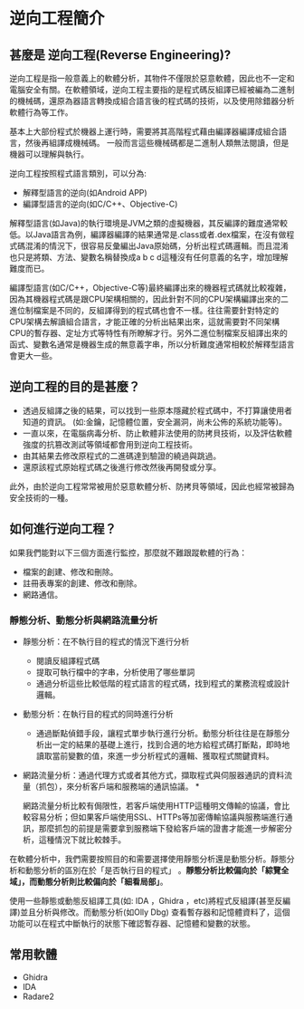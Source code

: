 # 逆向工程簡介

## 甚麼是 逆向工程\(Reverse Engineering\)?

逆向工程是指一般意義上的軟體分析，其物件不僅限於惡意軟體，因此也不一定和電腦安全有關。在軟體領域，逆向工程主要指的是程式碼反組譯已經被編為二進制的機械碼，還原為器語言轉換成組合語言後的程式碼的技術，以及使用除錯器分析軟體行為等工作。

基本上大部份程式於機器上運行時，需要將其高階程式藉由編譯器編譯成組合語言，然後再組譯成機械碼。一般而言這些機械碼都是二進制人類無法閱讀，但是機器可以理解與執行。

逆向工程按照程式語言類別，可以分為:

* 解釋型語言的逆向\(如Android APP\)
* 編譯型語言的逆向\(如C/C++、Objective-C\)

解釋型語言\(如Java\)的執行環境是JVM之類的虛擬機器，其反編譯的難度通常較低。以Java語言為例，編譯器編譯的結果通常是.class或者.dex檔案，在沒有做程式碼混淆的情況下，很容易反彙編出Java原始碼，分析出程式碼邏輯。而且混淆也只是將類、方法、變數名稱替換成a b c d這種沒有任何意義的名字，增加理解難度而已。

編譯型語言\(如C/C++，Objective-C等\)最終編譯出來的機器程式碼就比較複雜，因為其機器程式碼是跟CPU架構相關的，因此針對不同的CPU架構編譯出來的二進位制檔案是不同的，反組譯得到的程式碼也會不一樣。往往需要針對特定的CPU架構去解讀組合語言，才能正確的分析出結果出來，這就需要對不同架構CPU的暫存器、定址方式等特性有所瞭解才行。另外二進位制檔案反組譯出來的函式、變數名通常是機器生成的無意義字串，所以分析難度通常相較於解釋型語言會更大一些。

## 逆向工程的目的是甚麼？

* 透過反組譯之後的結果，可以找到一些原本隱藏於程式碼中，不打算讓使用者知道的資訊。  \(如:金鑰，記憶體位置，安全漏洞，尚未公佈的系統功能等\)。
* 一直以來，在電腦病毒分析、防止軟體非法使用的防拷貝技術，以及評估軟體強度的抗篡改測試等領域都會用到逆向工程技術。
* 由其結果去修改原程式的二進碼達到驗證的繞過與跳過。
* 還原該程式原始程式碼之後進行修改然後再開發或分享。

此外，由於逆向工程常常被用於惡意軟體分析、防拷貝等領域，因此也經常被歸為安全技術的一種。



## 如何進行逆向工程？

如果我們能對以下三個方面進行監控，那麼就不難跟蹤軟體的行為：

* 檔案的創建、修改和刪除。
* 註冊表專案的創建、修改和刪除。
* 網路通信。

### 靜態分析、動態分析與網路流量分析

* 靜態分析：在不執行目的程式的情況下進行分析
  * 閱讀反組譯程式碼
  * 提取可執行檔中的字串，分析使用了哪些單詞
  * 通過分析這些比較低階的程式語言的程式碼，找到程式的業務流程或設計邏輯。


* 動態分析：在執行目的程式的同時進行分析
  * 通過斷點偵錯手段，讓程式單步執行進行分析。動態分析往往是在靜態分析出一定的結果的基礎上進行，找到合適的地方給程式碼打斷點，即時地讀取當前變數的值，來進一步分析程式的邏輯、獲取程式關鍵資料。
* 網路流量分析：通過代理方式或者其他方式，擷取程式與伺服器通訊的資料流量（抓包），來分析客戶端和服務端的通訊協議。
  * 


    網路流量分析比較有侷限性，若客戶端使用HTTP這種明文傳輸的協議，會比較容易分析；但如果客戶端使用SSL、HTTPs等加密傳輸協議與服務端進行通訊，那麼抓包的前提是需要拿到服務端下發給客戶端的證書才能進一步解密分析，這種情況下就比較棘手。



在軟體分析中，我們需要按照目的和需要選擇使用靜態分析還是動態分析。靜態分析和動態分析的區別在於「是否執行目的程式」 。**靜態分析比較偏向於「綜覽全域」，而動態分析則比較偏向於「細看局部」**。

 使用一些靜態或動態反組譯工具\(如: IDA ，Ghidra ，etc\)將程式反組譯\(甚至反編譯\)並且分析與修改。而動態分析\(如Olly Dbg\) 查看暫存器和記憶體資料了，這個功能可以在程式中斷執行的狀態下確認暫存器、記憶體和變數的狀態。

## 常用軟體

* Ghidra
* IDA
* Radare2


